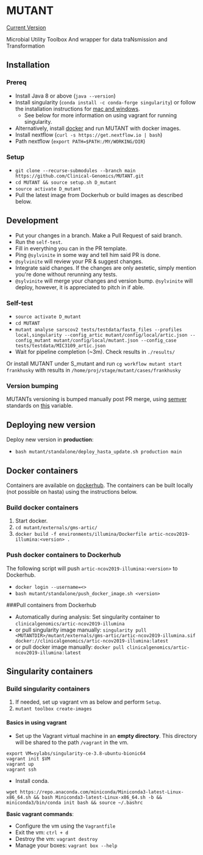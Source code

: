 # MUTANT
[Current Version](https://github.com/Clinical-Genomics/MUTANT/blob/main/mutant/__init__.py#L5)

Microbial Utility Toolbox And wrapper for data traNsmission and Transformation

## Installation

### Prereq
* Install Java 8 or above (`java --version`)
* Install singularity (`conda install -c conda-forge singularity`) or follow the installation instructions for
  [mac and windows](https://sylabs.io/guides/3.8/admin-guide/installation.html#installation-on-windows-or-mac).
  * See below for more information on using vagrant for running singularity. 
* Alternatively, install [docker](https://www.docker.com/) and run MUTANT with docker images.
* Install nextflow (`curl -s https://get.nextflow.io | bash`)
* Path nextflow (`export PATH=$PATH:/MY/WORKING/DIR`)

### Setup
* `git clone --recurse-submodules --branch main https://github.com/Clinical-Genomics/MUTANT.git`
* `cd MUTANT && source setup.sh D_mutant` 
* `source activate D_mutant`
* Pull the latest image from Dockerhub or build images as described below.

## Development
* Put your changes in a branch. Make a Pull Request of said branch.
* Run the `self-test`.
* Fill in everything you can in the PR template.
* Ping `@sylvinite` in some way and tell him said PR is done.
* `@sylvinite` will review your PR & suggest changes.
* Integrate said changes. If the changes are only aestetic, simply mention you're done without rerunning any tests.
* `@sylvinite` will merge your changes and version bump. `@sylvinite` will deploy, 
  however, it is appreciated to pitch in if able.

### Self-test
* `source activate D_mutant`
* `cd MUTANT`
* `mutant analyse sarscov2 tests/testdata/fasta_files --profiles local,singularity --config_artic mutant/config/local/artic.json --config_mutant mutant/config/local/mutant.json --config_case tests/testdata/MIC3109_artic.json` 
* Wait for pipeline completion (~3m). Check results in `./results/` 

Or install MUTANT under S_mutant and run `cg workflow mutant start frankhusky` with results in `/home/proj/stage/mutant/cases/frankhusky`

### Version bumping
MUTANTs versioning is bumped manually post PR merge, using [semver](https://semver.org/) standards on [this](https://github.com/Clinical-Genomics/MUTANT/blob/main/mutant/__init__.py#L3) variable.

## Deploying new version
Deploy new version in **production**:
* `bash mutant/standalone/deploy_hasta_update.sh production main`

## Docker containers
Containers are available on [dockerhub](https://hub.docker.com/r/clinicalgenomics/artic-ncov2019-illumina). 
The containers can be built locally (not possible on hasta) using the instructions below.

### Build docker containers
1. Start docker.
2. `cd mutant/externals/gms-artic/`
3. `docker build -f environments/illumina/Dockerfile artic-ncov2019-illumina:<version> .`

### Push docker containers to Dockerhub
The following script will push `artic-ncov2019-illumina:<version>` to Dockerhub.
* `docker login --username=<>`
* `bash mutant/standalone/push_docker_image.sh <version>`

###Pull containers from Dockerhub
* Automatically during analysis: Set singularity container to `clinicalgenomics/artic-ncov2019-illumina`
* or pull singularity image manually: `singularity pull <MUTANTDIR>/mutant/externals/gms-artic/artic-ncov2019-illumina.sif docker://clinicalgenomics/artic-ncov2019-illumina:latest`
* or pull docker image manually: `docker pull clinicalgenomics/artic-ncov2019-illumina:latest`

## Singularity containers

### Build singularity containers
1. If needed, set up vagrant vm as below and perform `Setup`.
2. `mutant toolbox create-images`

#### Basics in using vagrant
* Set up the Vagrant virtual machine in an **empty directory**. This directory will be shared to the path `/vagrant` in the vm.
```
export VM=sylabs/singularity-ce-3.8-ubuntu-bionic64
vagrant init $VM
vagrant up
vagrant ssh
```
* Install conda.
```
wget https://repo.anaconda.com/miniconda/Miniconda3-latest-Linux-x86_64.sh && bash Miniconda3-latest-Linux-x86_64.sh -b && miniconda3/bin/conda init bash && source ~/.bashrc
```
**Basic vagrant commands**:
* Configure the vm using the `Vagrantfile`
* Exit the vm: `ctrl + d`
* Destroy the vm: `vagrant destroy`
* Manage your boxes: `vagrant box --help`